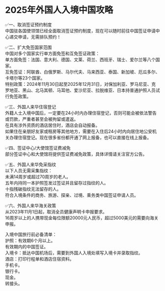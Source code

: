 # 2025年外国人入境中国攻略  
✅一、取消签证预约制度  
中国驻各国使领馆已经全面取消签证预约制度，现在可以随时前往中国签证申请中心递交申请，无需排队预约！  

✅二、扩大免签国家范围  
中国对多个国家实行单方面免签和互免签证政策：  
单方面免签：法国、意大利、德国、文莱、荷兰、西班牙、瑞士、爱尔兰等八个国家。  
互免签证：阿联酋、白俄罗斯、马尔代夫、马来西亚、泰国、新加坡、厄瓜多尔、卡塔尔等23个国家。  
特别政策：2024年11月30日起至2025年12月31日，对保加利亚、罗马尼亚、克罗地亚、黑山、北马其顿、马耳他、爱沙尼亚、拉脱维亚、日本持普通护照人员试行免签政策。  

✅三、外国人来华住宿登记  
外籍人士入境中国后，一定要在24小时内办理住宿登记，否则可能会被依法警告或罚款，严重者甚至会被拘留或遣返。  
在具有涉外资质的酒店居住时，酒店会自动报备。  
如果住在亲朋好友家或租房等其他地方，需要在入住后24小时内向居住地公安机关办理住宿登记。现在很多省份都开通了网上报备，也可以直接在线上报备。  

✅四、签证中心/大使馆签证费减免  
部分签证中心和大使馆将提供签证费减免政策，具体详情请关注官方公告。  

✅五、外国人来华免采指纹  
以下人员无需采集指纹：  
未满14周岁或超过70周岁的老人。  
五年内持同一本护照签发过签证并且留存过指纹的人。  
十指残破指纹无法留存的人。  
符合入境条件的商务、旅游、探亲、过境、乘务类中国签证申请人员。  

✅六、外国人来华海关政策  
从2023年11月1日起，取消全员健康声明卡申报要求。  
16周岁以上的人携带现金每位限额20000元人民币，超过5000美元的需要向海关申报。  

入境中国旅行前必备清单：  
护照：有效期6个月以上。  
有效期内的中国签证。  
入境卡：抵达中国机场后，需要到外国人入境处填写入境卡并录取指纹。  
酒店：打印行程单和酒店住宿资料。  
手机卡。  
银行卡。  
现金。  
转接头。  
